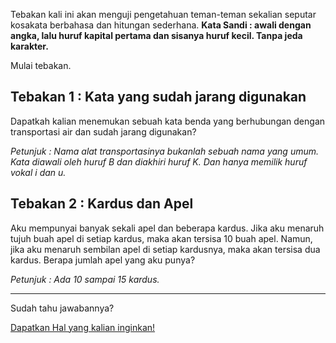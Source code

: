 Tebakan kali ini akan menguji pengetahuan teman-teman sekalian seputar kosakata berbahasa dan hitungan sederhana. 
**Kata Sandi : awali dengan angka, lalu huruf kapital pertama dan sisanya huruf kecil. Tanpa jeda karakter.**

Mulai tebakan.

## Tebakan 1 : Kata yang sudah jarang digunakan

Dapatkah kalian menemukan sebuah kata benda yang  berhubungan dengan transportasi air dan sudah jarang digunakan?

*Petunjuk : Nama alat transportasinya bukanlah sebuah nama yang umum. Kata diawali oleh huruf B dan diakhiri huruf K. Dan hanya memilik huruf vokal i dan u.*


## Tebakan 2 : Kardus dan Apel
Aku mempunyai banyak sekali apel dan beberapa kardus. Jika aku menaruh tujuh buah apel di setiap kardus, maka akan tersisa 10 buah apel. Namun, jika aku menaruh sembilan apel di setiap kardusnya, maka akan tersisa dua kardus. Berapa jumlah apel yang aku punya?

*Petunjuk : Ada 10 sampai 15 kardus.*

---


Sudah tahu jawabannya? 

[Dapatkan Hal yang kalian inginkan!](https://forms.gle/FzgfsnG474K33Qz37)
